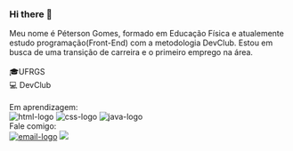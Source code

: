 ### Hi there 👋
Meu nome é Péterson Gomes, formado em Educação Física e atualemente estudo programação(Front-End) com a metodologia DevClub. Estou em busca de uma transição de carreira e o primeiro emprego na área.
<br>
<br>
:mortar_board:UFRGS
<br>
:computer: DevClub
<br>
<br>
Em aprendizagem:
<br>
<img src="https://img.shields.io/badge/HTML5-E34F26?style=for-the-badge&logo=html5&logoColor=white" alt="html-logo"> <img src="https://img.shields.io/badge/CSS3-1572B6?style=for-the-badge&logo=css3&logoColor=white" alt="css-logo"> <img src="https://img.shields.io/badge/JavaScript-F7DF1E?style=for-the-badge&logo=javascript&logoColor=black" alt="java-logo"> 
 <br>
Fale comigo:
<br>
<a href="mailto:petersondasilvagomes@hotmail.com" target="_blank"> <img src="https://camo.githubusercontent.com/9416eebd26dd4108d673d22544a8218f70bd3d17fe8b4e98b850ef5fc8b6ce29/68747470733a2f2f696d672e736869656c64732e696f2f62616467652f2d456d61696c2d2532333333333f7374796c653d666f722d7468652d6261646765266c6f676f3d676d61696c266c6f676f436f6c6f723d7768697465" alt="email-logo"></a>
<a href="https://www.instagram.com/petersonsilvaa_/" target="_blank"> <img src="https://camo.githubusercontent.com/acaa286597b43c96dc02b69b90de15a65c52063e31835b763a061cc815f64bac/68747470733a2f2f696d672e736869656c64732e696f2f62616467652f2d496e7374616772616d2d2532334534343035463f7374796c653d666f722d7468652d6261646765266c6f676f3d696e7374616772616d266c6f676f436f6c6f723d7768697465"></a>

<!--
**petersondasilvagomes/petersondasilvagomes** is a ✨ _special_ ✨ repository because its `README.md` (this file) appears on your GitHub profile.

Here are some ideas to get you started:

- 🔭 I’m currently working on ...
- 🌱 I’m currently learning ...
- 👯 I’m looking to collaborate on ...
- 🤔 I’m looking for help with ...
- 💬 Ask me about ...
- 📫 How to reach me: ...
- 😄 Pronouns: ...
- ⚡ Fun fact: ...
-->
